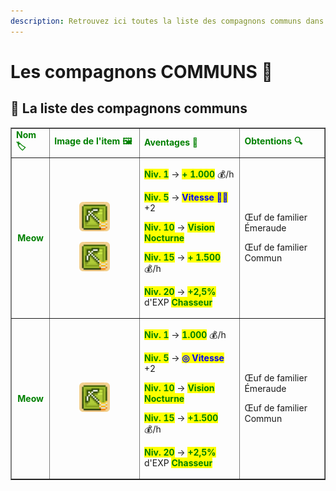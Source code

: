 ```yaml
---
description: Retrouvez ici toutes la liste des compagnons communs dans le serveur.
---
```


# Les compagnons COMMUNS 🐸

## 💠 La liste des compagnons communs

<table border="1" cellspacing="0" cellpadding="6">
  <tr>
    <td><span style="color:green;"><strong>Nom 🏷️</strong></span></td>
    <td><span style="color:green;"><strong>Image de l'item 🖼️</strong></span></td>
    <td><span style="color:green;"><strong>Aventages 💪</strong></span></td>
    <td><span style="color:green;"><strong>Obtentions 🔍</strong></span></td>
  </tr>
  <tr>
    <td align="center"><span style="color:green;"><strong>Meow</strong></span></td>
    <td>
      <figure>
        <img src="../../.gitbook/assets/Jobs/BoostRichesse.png" alt="">
      </figure>
      <figure>
        <img src="../../.gitbook/assets/Jobs/BoostRichesse.png" alt="">
      </figure>
    </td>
    <td>
      <p><mark style="color:green;"><strong>Niv. 1</strong></mark> → <mark style="color:green;"><strong>+ 1.000</strong></mark> 💰/h</p>
      <p><mark style="color:green;"><strong>Niv. 5</strong></mark> → <mark style="color:blue;"><strong>Vitesse 🏃‍♂️</strong></mark> +2</p>
      <p><mark style="color:green;"><strong>Niv. 10</strong></mark> → <mark style="color:green;"><strong>Vision Nocturne</strong></mark></p>
      <p><mark style="color:green;"><strong>Niv. 15</strong></mark> → <mark style="color:green;"><strong>+ 1.500</strong></mark> 💰/h</p>
      <p><mark style="color:green;"><strong>Niv. 20</strong></mark> → <mark style="color:green;"><strong>+2,5%</strong></mark> d'EXP <mark style="color:green;"><strong>Chasseur</strong></mark></p>
    </td>
    <td>
      <p>Œuf de familier Émeraude</p>
      <p>Œuf de familier Commun</p>
    </td>
  </tr>
  <tr>
    <td align="center"><span style="color:green;"><strong>Meow</strong></span></td>
    <td>
      <figure>
        <img src="../../.gitbook/assets/Jobs/BoostRichesse.png" alt="">
      </figure>
    </td>
    <td>
      <p><mark style="color:green;"><strong>Niv. 1</strong></mark> → <mark style="color:green;"><strong>1.000</strong></mark> 💰/h</p>
      <p><mark style="color:green;"><strong>Niv. 5</strong></mark> → <mark style="color:blue;"><strong>◎ Vitesse</strong></mark> +2</p>
      <p><mark style="color:green;"><strong>Niv. 10</strong></mark> → <mark style="color:green;"><strong>Vision Nocturne</strong></mark></p>
      <p><mark style="color:green;"><strong>Niv. 15</strong></mark> → <mark style="color:green;"><strong>+1.500</strong></mark> 💰/h</p>
      <p><mark style="color:green;"><strong>Niv. 20</strong></mark> → <mark style="color:green;"><strong>+2,5%</strong></mark> d'EXP <mark style="color:green;"><strong>Chasseur</strong></mark></p>
    </td>
    <td>
      <p>Œuf de familier Émeraude</p>
      <p>Œuf de familier Commun</p>
    </td>
  </tr>
</table>
